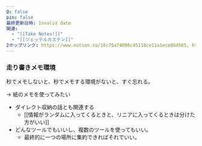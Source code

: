 ```yaml
---
Q: false
pin: false
最終更新日時: Invalid date
関連:
  - "[[Take Notes!]]"
  - "[[ツェッテルカステン]]"
2ホップリンク: https://www.notion.so/16c75a74006c45118ce11a1ece06d565, https://www.notion.so/f70ff87543654b5d8055e58910345f23,https://www.notion.so/16c75a74006c45118ce11a1ece06d565, https://www.notion.so/1757c65d4571409d9e521b6cbac7c2a9, https://www.notion.so/37dc6fa32cfe48cdb6ee6c64ce354faa, https://www.notion.so/867aff5c2797492caa1121f3897725b3, https://www.notion.so/b86c546584f542cc9eb8942de211474e, https://www.notion.so/de1a387e8d794b6f838965678c58c1f7, https://www.notion.so/f70ff87543654b5d8055e58910345f23, https://www.notion.so/fd84e2adb42e4117a5d6424a9fbbcc54
---
```

### 走り書きメモ環境

秒でメモしないと、秒でメモする環境がないと、すぐ忘れる。

→ 紙のメモを使ってみたい

  

- ダイレクト収納の話とも関連する
    - [[情報がランダムに入ってくるときと、リニアに入ってくるときは分けた方がいい]]
- どんなツールでもいいし、複数のツールを使ってもいい。
    - 最終的に一つの場所に集約できればそれでいい。